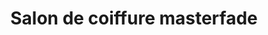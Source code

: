 ---
title: "Salon de coiffure masterfade"
url: /montreal/salon-de-coiffure-masterfade/
shop: hairdresser
---